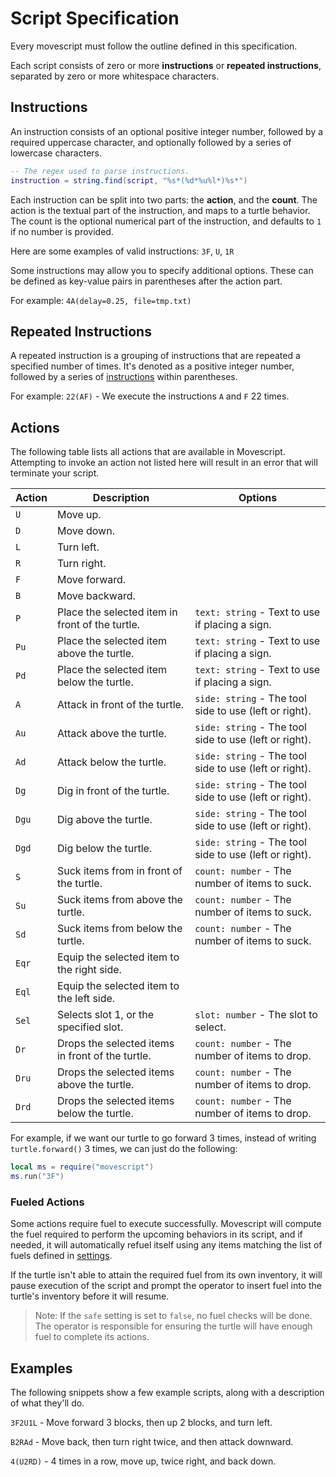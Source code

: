 # Script Specification

Every movescript must follow the outline defined in this specification.

Each script consists of zero or more **instructions** or **repeated instructions**, separated by zero or more whitespace characters.

## Instructions

An instruction consists of an optional positive integer number, followed by a required uppercase character, and optionally followed by a series of lowercase characters.

```lua
-- The regex used to parse instructions.
instruction = string.find(script, "%s*(%d*%u%l*)%s*")
```

Each instruction can be split into two parts: the **action**, and the **count**. The action is the textual part of the instruction, and maps to a turtle behavior. The count is the optional numerical part of the instruction, and defaults to `1` if no number is provided.

Here are some examples of valid instructions: `3F`, `U`, `1R`

Some instructions may allow you to specify additional options. These can be defined as key-value pairs in parentheses after the action part.

For example: `4A(delay=0.25, file=tmp.txt)`

## Repeated Instructions

A repeated instruction is a grouping of instructions that are repeated a specified number of times. It's denoted as a positive integer number, followed by a series of [instructions](#instructions) within parentheses.

For example: `22(AF)` - We execute the instructions `A` and `F` 22 times.

## Actions

The following table lists all actions that are available in Movescript. Attempting to invoke an action not listed here will result in an error that will terminate your script.

| Action | Description                                      | Options                                    |
| ------ | ------------------------------------------------ | ------------------------------------------ |
| `U`    | Move up.                                         |
| `D`    | Move down.                                       |
| `L`    | Turn left.                                       |
| `R`    | Turn right.                                      |
| `F`    | Move forward.                                    |
| `B`    | Move backward.                                   |
| `P`    | Place the selected item in front of the turtle.  | `text: string` - Text to use if placing a sign. |
| `Pu`   | Place the selected item above the turtle.        | `text: string` - Text to use if placing a sign. |
| `Pd`   | Place the selected item below the turtle.        | `text: string` - Text to use if placing a sign. |
| `A`    | Attack in front of the turtle.                   | `side: string` - The tool side to use (left or right). |
| `Au`   | Attack above the turtle.                         | `side: string` - The tool side to use (left or right). |
| `Ad`   | Attack below the turtle.                         | `side: string` - The tool side to use (left or right). |
| `Dg`   | Dig in front of the turtle.                      | `side: string` - The tool side to use (left or right). |
| `Dgu`  | Dig above the turtle.                            | `side: string` - The tool side to use (left or right). |
| `Dgd`  | Dig below the turtle.                            | `side: string` - The tool side to use (left or right). |
| `S`    | Suck items from in front of the turtle.          | `count: number` - The number of items to suck. |
| `Su`   | Suck items from above the turtle.                | `count: number` - The number of items to suck. |
| `Sd`   | Suck items from below the turtle.                | `count: number` - The number of items to suck. |
| `Eqr`  | Equip the selected item to the right side.       |
| `Eql`  | Equip the selected item to the left side.        |
| `Sel`  | Selects slot 1, or the specified slot.           | `slot: number` - The slot to select. |
| `Dr`   | Drops the selected items in front of the turtle. | `count: number` - The number of items to drop. |
| `Dru`  | Drops the selected items above the turtle.       | `count: number` - The number of items to drop. |
| `Drd`  | Drops the selected items below the turtle.       | `count: number` - The number of items to drop. |

For example, if we want our turtle to go forward 3 times, instead of writing `turtle.forward()` 3 times, we can just do the following:

```lua
local ms = require("movescript")
ms.run("3F")
```

### Fueled Actions

Some actions require fuel to execute successfully. Movescript will compute the fuel required to perform the upcoming behaviors in its script, and if needed, it will automatically refuel itself using any items matching the list of fuels defined in [settings](settings.md).

If the turtle isn't able to attain the required fuel from its own inventory, it will pause execution of the script and prompt the operator to insert fuel into the turtle's inventory before it will resume.

> Note: If the `safe` setting is set to `false`, no fuel checks will be done. The operator is responsible for ensuring the turtle will have enough fuel to complete its actions.

## Examples

The following snippets show a few example scripts, along with a description of what they'll do.

`3F2U1L` - Move forward 3 blocks, then up 2 blocks, and turn left.

`B2RAd` - Move back, then turn right twice, and then attack downward.

`4(U2RD)` - 4 times in a row, move up, twice right, and back down.
